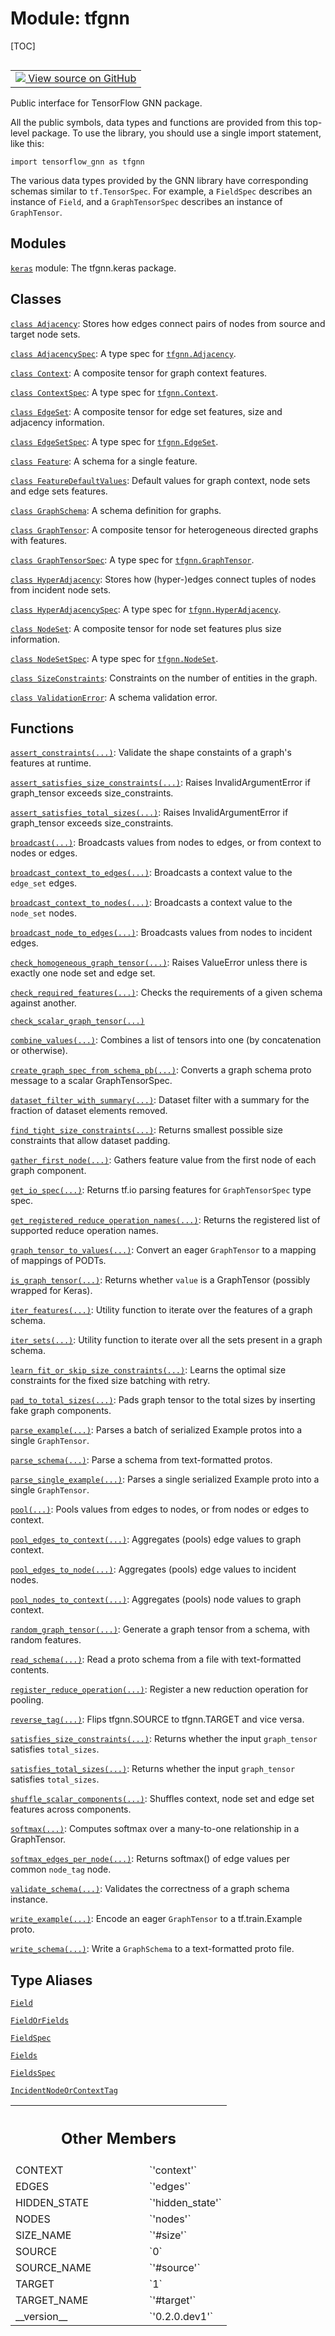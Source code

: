# Module: tfgnn

[TOC]

<!-- Insert buttons and diff -->

<table class="tfo-notebook-buttons tfo-api nocontent" align="left">
<td>
  <a target="_blank" href="https://github.com/tensorflow/gnn/tree/master/tensorflow_gnn/__init__.py">
    <img src="https://www.tensorflow.org/images/GitHub-Mark-32px.png" />
    View source on GitHub
  </a>
</td>
</table>



Public interface for TensorFlow GNN package.


All the public symbols, data types and functions are provided from this
top-level package. To use the library, you should use a single import statement,
like this:

    import tensorflow_gnn as tfgnn

The various data types provided by the GNN library have corresponding schemas
similar to `tf.TensorSpec`. For example, a `FieldSpec` describes an instance of
`Field`, and a `GraphTensorSpec` describes an instance of `GraphTensor`.

## Modules

[`keras`](./tfgnn/keras.md) module: The tfgnn.keras package.

## Classes

[`class Adjacency`](./tfgnn/Adjacency.md): Stores how edges connect pairs of nodes from source and target node sets.

[`class AdjacencySpec`](./tfgnn/AdjacencySpec.md): A type spec for <a href="./tfgnn/Adjacency.md"><code>tfgnn.Adjacency</code></a>.

[`class Context`](./tfgnn/Context.md): A composite tensor for graph context features.

[`class ContextSpec`](./tfgnn/ContextSpec.md): A type spec for <a href="./tfgnn/Context.md"><code>tfgnn.Context</code></a>.

[`class EdgeSet`](./tfgnn/EdgeSet.md): A composite tensor for edge set features, size and adjacency information.

[`class EdgeSetSpec`](./tfgnn/EdgeSetSpec.md): A type spec for <a href="./tfgnn/EdgeSet.md"><code>tfgnn.EdgeSet</code></a>.

[`class Feature`](./tfgnn/Feature.md): A schema for a single feature.

[`class FeatureDefaultValues`](./tfgnn/FeatureDefaultValues.md): Default values for graph context, node sets and edge sets features.

[`class GraphSchema`](./tfgnn/GraphSchema.md): A schema definition for graphs.

[`class GraphTensor`](./tfgnn/GraphTensor.md): A composite tensor for heterogeneous directed graphs with features.

[`class GraphTensorSpec`](./tfgnn/GraphTensorSpec.md): A type spec for <a href="./tfgnn/GraphTensor.md"><code>tfgnn.GraphTensor</code></a>.

[`class HyperAdjacency`](./tfgnn/HyperAdjacency.md): Stores how (hyper-)edges connect tuples of nodes from incident node sets.

[`class HyperAdjacencySpec`](./tfgnn/HyperAdjacencySpec.md): A type spec for <a href="./tfgnn/HyperAdjacency.md"><code>tfgnn.HyperAdjacency</code></a>.

[`class NodeSet`](./tfgnn/NodeSet.md): A composite tensor for node set features plus size information.

[`class NodeSetSpec`](./tfgnn/NodeSetSpec.md): A type spec for <a href="./tfgnn/NodeSet.md"><code>tfgnn.NodeSet</code></a>.

[`class SizeConstraints`](./tfgnn/SizeConstraints.md): Constraints on the number of entities in the graph.

[`class ValidationError`](./tfgnn/ValidationError.md): A schema validation error.

## Functions

[`assert_constraints(...)`](./tfgnn/assert_constraints.md): Validate the shape constaints of a graph's features at runtime.

[`assert_satisfies_size_constraints(...)`](./tfgnn/assert_satisfies_size_constraints.md): Raises InvalidArgumentError if graph_tensor exceeds size_constraints.

[`assert_satisfies_total_sizes(...)`](./tfgnn/assert_satisfies_size_constraints.md): Raises InvalidArgumentError if graph_tensor exceeds size_constraints.

[`broadcast(...)`](./tfgnn/broadcast.md): Broadcasts values from nodes to edges,
or from context to nodes or edges.

[`broadcast_context_to_edges(...)`](./tfgnn/broadcast_context_to_edges.md): Broadcasts a context value to the `edge_set` edges.

[`broadcast_context_to_nodes(...)`](./tfgnn/broadcast_context_to_nodes.md): Broadcasts a context value to the `node_set` nodes.

[`broadcast_node_to_edges(...)`](./tfgnn/broadcast_node_to_edges.md): Broadcasts values from nodes to incident edges.

[`check_homogeneous_graph_tensor(...)`](./tfgnn/check_homogeneous_graph_tensor.md):
Raises ValueError unless there is exactly one node set and edge set.

[`check_required_features(...)`](./tfgnn/check_required_features.md): Checks the requirements of a given schema against another.

[`check_scalar_graph_tensor(...)`](./tfgnn/check_scalar_graph_tensor.md)

[`combine_values(...)`](./tfgnn/combine_values.md): Combines a list of tensors into one (by concatenation or otherwise).

[`create_graph_spec_from_schema_pb(...)`](./tfgnn/create_graph_spec_from_schema_pb.md): Converts a graph schema proto message to a scalar GraphTensorSpec.

[`dataset_filter_with_summary(...)`](./tfgnn/dataset_filter_with_summary.md): Dataset filter with a summary for the fraction of dataset elements removed.

[`find_tight_size_constraints(...)`](./tfgnn/find_tight_size_constraints.md): Returns smallest possible size constraints that allow dataset padding.

[`gather_first_node(...)`](./tfgnn/gather_first_node.md): Gathers feature value from the first node of each graph component.

[`get_io_spec(...)`](./tfgnn/get_io_spec.md): Returns tf.io parsing features for `GraphTensorSpec` type spec.

[`get_registered_reduce_operation_names(...)`](./tfgnn/get_registered_reduce_operation_names.md): Returns the registered list of supported reduce operation names.

[`graph_tensor_to_values(...)`](./tfgnn/graph_tensor_to_values.md): Convert an eager `GraphTensor` to a mapping of mappings of PODTs.

[`is_graph_tensor(...)`](./tfgnn/is_graph_tensor.md): Returns whether `value` is a GraphTensor (possibly wrapped for Keras).

[`iter_features(...)`](./tfgnn/iter_features.md): Utility function to iterate over the features of a graph schema.

[`iter_sets(...)`](./tfgnn/iter_sets.md): Utility function to iterate over all the sets present in a graph schema.

[`learn_fit_or_skip_size_constraints(...)`](./tfgnn/learn_fit_or_skip_size_constraints.md): Learns the optimal size constraints for the fixed size batching with retry.

[`pad_to_total_sizes(...)`](./tfgnn/pad_to_total_sizes.md): Pads graph tensor to the total sizes by inserting fake graph components.

[`parse_example(...)`](./tfgnn/parse_example.md): Parses a batch of serialized Example protos into a single `GraphTensor`.

[`parse_schema(...)`](./tfgnn/parse_schema.md): Parse a schema from text-formatted protos.

[`parse_single_example(...)`](./tfgnn/parse_single_example.md): Parses a single serialized Example proto into a single `GraphTensor`.

[`pool(...)`](./tfgnn/pool.md): Pools values from edges to nodes, or from nodes
or edges to context.

[`pool_edges_to_context(...)`](./tfgnn/pool_edges_to_context.md): Aggregates (pools) edge values to graph context.

[`pool_edges_to_node(...)`](./tfgnn/pool_edges_to_node.md): Aggregates (pools) edge values to incident nodes.

[`pool_nodes_to_context(...)`](./tfgnn/pool_nodes_to_context.md): Aggregates (pools) node values to graph context.

[`random_graph_tensor(...)`](./tfgnn/random_graph_tensor.md): Generate a graph tensor from a schema, with random features.

[`read_schema(...)`](./tfgnn/read_schema.md): Read a proto schema from a file with text-formatted contents.

[`register_reduce_operation(...)`](./tfgnn/register_reduce_operation.md): Register a new reduction operation for pooling.

[`reverse_tag(...)`](./tfgnn/reverse_tag.md): Flips tfgnn.SOURCE to tfgnn.TARGET and vice versa.

[`satisfies_size_constraints(...)`](./tfgnn/satisfies_size_constraints.md): Returns whether the input `graph_tensor` satisfies `total_sizes`.

[`satisfies_total_sizes(...)`](./tfgnn/satisfies_size_constraints.md): Returns whether the input `graph_tensor` satisfies `total_sizes`.

[`shuffle_scalar_components(...)`](./tfgnn/shuffle_scalar_components.md): Shuffles context, node set and edge set features across components.

[`softmax(...)`](./tfgnn/softmax.md): Computes softmax over a many-to-one relationship in a GraphTensor.

[`softmax_edges_per_node(...)`](./tfgnn/softmax_edges_per_node.md): Returns softmax() of edge values per common `node_tag` node.

[`validate_schema(...)`](./tfgnn/validate_schema.md): Validates the correctness of a graph schema instance.

[`write_example(...)`](./tfgnn/write_example.md): Encode an eager `GraphTensor` to a tf.train.Example proto.

[`write_schema(...)`](./tfgnn/write_schema.md): Write a `GraphSchema` to a text-formatted proto file.

## Type Aliases

[`Field`](./tfgnn/Field.md)

[`FieldOrFields`](./tfgnn/FieldOrFields.md)

[`FieldSpec`](./tfgnn/FieldSpec.md)

[`Fields`](./tfgnn/Fields.md)

[`FieldsSpec`](./tfgnn/FieldsSpec.md)

[`IncidentNodeOrContextTag`](./tfgnn/IncidentNodeOrContextTag.md)



<!-- Tabular view -->
 <table class="responsive fixed orange">
<colgroup><col width="214px"><col></colgroup>
<tr><th colspan="2"><h2 class="add-link">Other Members</h2></th></tr>

<tr>
<td>
CONTEXT<a id="CONTEXT"></a>
</td>
<td>
`'context'`
</td>
</tr><tr>
<td>
EDGES<a id="EDGES"></a>
</td>
<td>
`'edges'`
</td>
</tr><tr>
<td>
HIDDEN_STATE<a id="HIDDEN_STATE"></a>
</td>
<td>
`'hidden_state'`
</td>
</tr><tr>
<td>
NODES<a id="NODES"></a>
</td>
<td>
`'nodes'`
</td>
</tr><tr>
<td>
SIZE_NAME<a id="SIZE_NAME"></a>
</td>
<td>
`'#size'`
</td>
</tr><tr>
<td>
SOURCE<a id="SOURCE"></a>
</td>
<td>
`0`
</td>
</tr><tr>
<td>
SOURCE_NAME<a id="SOURCE_NAME"></a>
</td>
<td>
`'#source'`
</td>
</tr><tr>
<td>
TARGET<a id="TARGET"></a>
</td>
<td>
`1`
</td>
</tr><tr>
<td>
TARGET_NAME<a id="TARGET_NAME"></a>
</td>
<td>
`'#target'`
</td>
</tr><tr>
<td>
__version__<a id="__version__"></a>
</td>
<td>
`'0.2.0.dev1'`
</td>
</tr>
</table>

